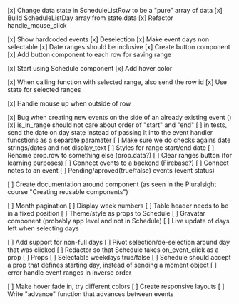 


[x] Change data state in ScheduleListRow to be a "pure" array of data
[x] Build ScheduleListDay array from state.data
[x] Refactor handle_mouse_click

[x] Show hardcoded events
[x] Deselection
[x] Make event days non selectable
[x] Date ranges should be inclusive
[x] Create button component
[x] Add button component to each row for saving range

[x] Start using Schedule component
[x] Add hover color

[x] When calling function with selected range, also send the row id
[x] Use state for selected ranges

[x] Handle mouse up when outside of row

[x] Bug when creating new events on the side of an already existing event ()
[x] is_in_range should not care about order of "start" and "end"
[ ] in tests, send the date on day state instead of passing it into the event handler funcstions as a separate paramater
[ ] Make sure we do checks agains date strings/dates and not display_text
[ ] Styles for range start/end date
[ ] Rename prop.row to something else (prop.data?)
[ ] Clear ranges button (for learning purposes)
[ ] Connect events to a backend (Firebase?)
[ ] Connect notes to an event
[ ] Pending/aproved(true/false) events (event status)


[ ] Create documentation around component (as seen in the Pluralsight course "Creating reusable components")  

[ ] Month pagination
[ ] Display week numbers
[ ] Table header needs to be in a fixed position
[ ] Theme/style as props to Schedule
[ ] Gravatar component (probably app level and not in Schedule)
[ ] Live update of days left when selecting days

[ ] Add support for non-full days
[ ] Pivot selection/de-selection around day that was clicked
[ ] Redactor so that Schedule takes on_event_click as a prop
[ ] Props
    [ ] Selectable weekdays true/false
[ ] Schedule should accept a prop that defines starting day, instead of sending a moment object
[ ] error handle event ranges in inverse order

[ ] Make hover fade in, try different colors
[ ] Create responsive layouts
[ ] Write "advance" function that advances between events
